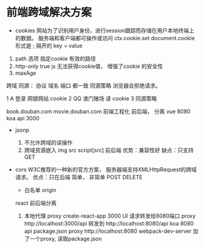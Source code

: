 # 前端跨域解决方案

  - cookies
  网站为了识别用户身份，进行session跟踪而存储在用户本地终端上的数据。
  服务端和客户端都可操作或访问
  ctx.cookie.set        document.cookie  形式是 ; 隔开的 key = value
  1. path 选项
    指定cookie 有效的路径
  2. http-only
    true js 无法获得cookie值， 增强了cookie 的安全性
  3. maxAge


跨域
同源： 协议 域名 端口 都一致
同源策略 浏览器会拒绝请求。

1 A 登录 网银网站 cookie 
2 QQ 澳门赌场 读 cookie 
3 同源策略

book.douban.com  movie.douban.com
前端工程化  前后端， 分离  vue  8080  koa api 3000

- jsonp
  1. 不允许跨域的读操作
  2. 跨域资源嵌入 img src  script[src]
  前后端
  优势：兼容性好
  缺点：只支持GET


- cors
  W3C推荐的一种新的官方方案， 服务器端支持XMLHttpRequest的跨域请求。
  优点：只在后端
  简单，
  非简单  POST DELETE
  - 白名单  origin

  react 前后端分离
  1. 本地代理 proxy
  create-react-app 3000 UI  请求转发给8080端口
  proxy http://localhost:3000/api 转发到  http://localhost:8080/api
  koa 8080  api
  package.json proxy http://localhost:8080
  webpack-dev-server  加了一个proxy, 读取package.json 
